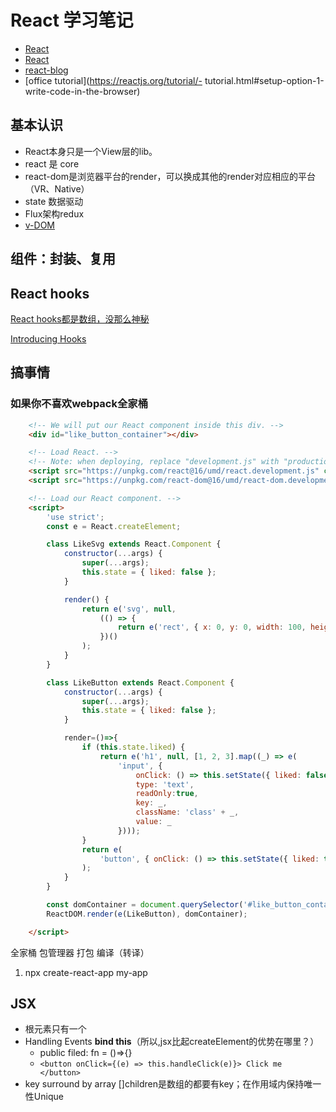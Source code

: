 # React 学习笔记

- [React](https://reactjs.org)
- [React](http://react.yubolun.com/)
- [react-blog](https://facebook.github.io/react/blog/all.html)
- [office tutorial](https://reactjs.org/tutorial/- tutorial.html#setup-option-1-write-code-in-the-browser)

## 基本认识

- React本身只是一个View层的lib。
- react 是 core
- react-dom是浏览器平台的render，可以换成其他的render对应相应的平台（VR、Native）
- state 数据驱动
- Flux架构redux
- [v-DOM](https://github.com/Matt-Esch/virtual-dom)

## **组件：封装、复用**

## React hooks
[React hooks都是数组，没那么神秘](https://mp.weixin.qq.com/s?__biz=MzUxMzcxMzE5Ng==&mid=2247489824&idx=1&sn=3cef360e13a70bbaf839e5a83fa755b8&chksm=f951ac63ce26257597324c4cd04d51b96cf9333ce0f8a069f6ef90fa35a436007530ee1d32cd&scene=0&xtrack=1#rd)

[Introducing Hooks](https://reactjs.org/docs/hooks-intro.html)

## 搞事情

### 如果你不喜欢webpack全家桶

```html
    <!-- We will put our React component inside this div. -->
    <div id="like_button_container"></div>

    <!-- Load React. -->
    <!-- Note: when deploying, replace "development.js" with "production.min.js". -->
    <script src="https://unpkg.com/react@16/umd/react.development.js" crossorigin></script>
    <script src="https://unpkg.com/react-dom@16/umd/react-dom.development.js" crossorigin></script>

    <!-- Load our React component. -->
    <script>
        'use strict';
        const e = React.createElement;

        class LikeSvg extends React.Component {
            constructor(...args) {
                super(...args);
                this.state = { liked: false };
            }

            render() {
                return e('svg', null,
                    (() => {
                        return e('rect', { x: 0, y: 0, width: 100, height: 10 });
                    })()
                );
            }
        }

        class LikeButton extends React.Component {
            constructor(...args) {
                super(...args);
                this.state = { liked: false };
            }

            render=()=>{
                if (this.state.liked) {
                    return e('h1', null, [1, 2, 3].map((_) => e(
                        'input', {
                            onClick: () => this.setState({ liked: false }),
                            type: 'text',
                            readOnly:true,
                            key: _,
                            className: 'class' + _,
                            value: _
                        })));
                }
                return e(
                    'button', { onClick: () => this.setState({ liked: true }) }, ['Like', e(LikeSvg,{key:1})]
                );
            }
        }

        const domContainer = document.querySelector('#like_button_container');
        ReactDOM.render(e(LikeButton), domContainer);

    </script>

```

全家桶
包管理器
打包
编译（转译）

1. npx create-react-app my-app

## JSX

- 根元素只有一个
- Handling Events **bind this**（所以,jsx比起createElement的优势在哪里？）
  - public filed: fn = ()=>{}
  - `<button onClick={(e) => this.handleClick(e)}> Click me </button>`
- key surround by array []children是数组的都要有key；在作用域内保持唯一性Unique
